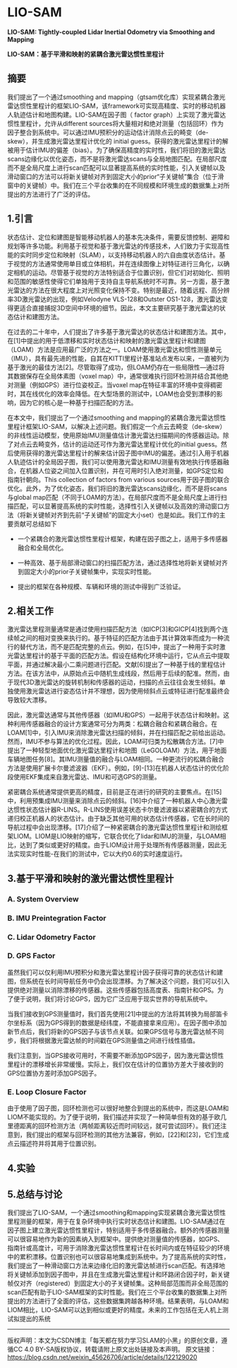 # LIO-SAM

**LIO-SAM: Tightly-coupled Lidar Inertial Odometry via Smoothing and Mapping**

**LIO-SAM：基于平滑和映射的紧耦合激光雷达惯性里程计**

## 摘要

我们提出了一个通过smoothing and mapping（gtsam优化库）实现紧耦合激光雷达惯性里程计的框架LIO-SAM，该framework可实现高精度、实时的移动机器人轨迹估计和地图构建。LIO-SAM在因子图（ factor graph）上实现了激光雷达惯性里程计，允许从different sources将大量相对和绝对测量（包括回环）作为因子整合到系统中。可以通过IMU预积分的运动估计消除点云的畸变（de-skew），并生成激光雷达里程计优化的 initial guess。获得的激光雷达里程计的解被用于估计IMU的偏差（bias）。为了确保高精度的实时性，我们将旧的激光雷达scans边缘化以优化姿态，而不是将激光雷达scans与全局地图匹配。在局部尺度而不是全局尺度上进行scan匹配可以显著提高系统的实时性能，引入关键帧以及滑动窗口的方法可以将新关键帧对齐到固定大小的prior“子关键帧”集合（位于滑窗中的关键帧）中。我们在三个平台收集的在不同规模和环境生成的数据集上对所提出的方法进行了广泛的评估。
## 1.引言

状态估计、定位和建图是智能移动机器人的基本先决条件，需要反馈控制、避障和规划等许多功能。利用基于视觉和基于激光雷达的传感技术，人们致力于实现高性能的实时同步定位和映射（SLAM），以支持移动机器人的六自由度状态估计。基于视觉的方法通常使用单目或立体相机，并在连续图像上对特征进行三角化，以确定相机的运动。尽管基于视觉的方法特别适合于位置识别，但它们对初始化、照明和范围的敏感性使得它们单独用于支持自主导航系统时不可靠。另一方面，基于激光雷达的方法在很大程度上对光照变化保持不变。特别是最近，随着远程、高分辨率3D激光雷达的出现，例如Velodyne VLS-128和Outster OS1-128，激光雷达变得更适合直接捕捉3D空间中环境的细节。因此，本文主要研究基于激光雷达的状态估计和建图方法。

在过去的二十年中，人们提出了许多基于激光雷达的状态估计和建图方法。其中，在[1]中提出的用于低漂移和实时状态估计和映射的激光雷达里程计和建图（LOAM）方法是应用最广泛的方法之一。LOAM使用激光雷达和惯性测量单元（IMU），具有最先进的性能，自其在KITTI里程计基准站点发布以来，一直被列为基于激光的最佳方法[2]。尽管取得了成功，但LOAM仍存在一些局限性—通过将其数据保存在全局体素图（voxel map）中，通常很难执行回环检测并结合其他绝对测量（例如GPS）进行位姿校正。当voxel map在特征丰富的环境中变得稠密时，其在线优化的效率会降低。在大型场景的测试中，LOAM也会受到漂移的影响，因为它的核心是一种基于扫描匹配的方法。

在本文中，我们提出了一个通过smoothing and mapping的紧耦合激光雷达惯性里程计框架LIO-SAM，以解决上述问题。我们假定一个点云去畸变（de-skew）的非线性运动模型，使用原始IMU测量值估计激光雷达扫描期间的传感器运动。除了对点云去畸变外，估计的运动还可作为激光雷达里程计优化的initial guess。然后使用获得的激光雷达里程计的解来估计因子图中IMU的偏差。通过引入用于机器人轨迹估计的全局因子图，我们可以使用激光雷达和IMU测量有效地执行传感器融合，在机器人位姿之间加入位置识别，并在可用时引入绝对测量，如GPS定位和指南针朝向。This collection of factors from various sources用于因子图的联合优化。此外，为了优化姿态，我们将旧的激光雷达scans边缘化，而不是将scans与global map匹配（不同于LOAM的方法）。在局部尺度而不是全局尺度上进行扫描匹配，可以显著提高系统的实时性能，选择性引入关键帧以及高效的滑动窗口方法（将新关键帧对齐到先前“子关键帧”的固定大小set）也是如此。我们工作的主要贡献可总结如下

- 一个紧耦合的激光雷达惯性里程计框架，构建在因子图之上，适用于多传感器融合和全局优化。

- 一种高效、基于局部滑动窗口的扫描匹配方法，通过选择性地将新关键帧对齐到固定大小的prior子关键帧集中，实现实时性能。
- 提出的框架在各种规模、车辆和环境的测试中得到广泛验证。

## 2.相关工作

激光雷达里程测量通常是通过使用扫描匹配方法（如ICP[3]和GICP[4]找到两个连续帧之间的相对变换来执行的。基于特征的匹配方法由于其计算效率而成为一种流行的替代方法，而不是匹配完整的点云。例如，在[5]中，提出了一种用于实时激光雷达里程计的基于平面的匹配方法。假设在结构化环境中运行，它从点云中提取平面，并通过解决最小二乘问题进行匹配。文献[6]提出了一种基于线的里程估计方法。在该方法中，从原始点云中随机生成线段，然后用于后续的配准。然而，由于现代3D激光雷达的旋转机制和传感器的运动，扫描的点云往往会发生倾斜。单独使用激光雷达进行姿态估计并不理想，因为使用倾斜点云或特征进行配准最终会导致较大漂移。

因此，激光雷达通常与其他传感器（如IMU和GPS）一起用于状态估计和映射。这种利用传感器融合的设计方案通常可分为两类：松耦合融合和紧耦合融合。在LOAM[1]中，引入IMU来消除激光雷达扫描的倾斜，并在扫描匹配之前给出运动。然而，IMU不参与算法的优化过程。因此，LOAM可归类为松散耦合方法。[7]中提出了一种轻型地面优化激光雷达里程计和地图（LeGOLOAM）方法，用于地面车辆地图任务[8]。其IMU测量值的融合与LOAM相同。一种更流行的松耦合融合方法是使用扩展卡尔曼滤波器（EKF）。例如，[9]-[13]在机器人状态估计的优化阶段使用EKF集成来自激光雷达、IMU和可选GPS的测量。

紧密耦合系统通常提供更高的精度，目前是正在进行的研究的主要焦点。在[15]中，利用预集成IMU测量来消除点云的倾斜。[16]中介绍了一种机器人中心激光雷达惯性状态估计器R-LINS。R-LINS使用误差状态卡尔曼滤波器以紧密耦合的方式递归校正机器人的状态估计。由于缺乏其他可用的状态估计传感器，它在长时间的导航过程中会出现漂移。[17]介绍了一种紧密耦合的激光雷达惯性里程计和测绘框架LIOM。LIOM是LIO映射的缩写，它联合优化了lidar和IMU的测量，与LOAM相比，达到了类似或更好的精度。由于LIOM设计用于处理所有传感器测量，因此无法实现实时性能-在我们的测试中，它以大约0.6的实时速度运行。

## 3.基于平滑和映射的激光雷达惯性里程计

### A. System Overview

### B. IMU Preintegration Factor

### C. Lidar Odometry Factor

### D. GPS Factor

虽然我们可以仅利用IMU预积分和激光雷达里程计因子获得可靠的状态估计和建图，但系统在长时间导航任务中仍会出现漂移。为了解决这个问题，我们可以引入提供绝对测量以消除漂移的传感器。这些传感器包括高度表、指南针和GPS。为了便于说明，我们将讨论GPS，因为它广泛应用于现实世界的导航系统中。

当我们接收到GPS测量值时，我们首先使用[21]中提出的方法将其转换为局部笛卡尔坐标系（因为GPS得到的数据是经纬度，不能直接拿来应用）。在因子图中添加新节点后，我们将新的GPS因子与该节点关联。如果GPS信号与激光雷达帧不同步，我们将根据激光雷达帧的时间戳在GPS测量值之间进行线性插值。

我们注意到，当GPS接收可用时，不需要不断添加GPS因子，因为激光雷达惯性里程计的漂移增长非常缓慢。实际上，我们仅在估计的位置协方差大于接收到的GPS位置协方差时添加GPS因子。

### E. Loop Closure Factor

由于使用了因子图，回环检测也可以很好地整合到提出的系统中，而这是LOAM和LIOM不能实现的。为了便于说明，我们描述并实现了一种简单但有效的基于欧几里德距离的回环检测方法（两帧距离较近而时间较远，就可尝试回环）。我们还注意到，我们提出的框架与回环检测的其他方法兼容，例如，[22]和[23]，它们生成点云描述符并将其用于位置识别。
## 4.实验



## 5.总结与讨论

我们提出了LIO-SAM，一个通过smoothing和mapping实现紧耦合激光雷达惯性里程测量的框架，用于在复杂环境中执行实时状态估计和建图。LIO-SAM通过在因子图上建立激光雷达惯性里程计，特别适用于多传感器融合。额外的传感器测量可以很容易地作为新的因素纳入到框架中。提供绝对测量值的传感器，如GPS、指南针或高度计，可用于消除激光雷达惯性里程计在长时间内或在特征较少的环境中的累积漂移。位置识别也可以很容易地集成到系统中。为了提高系统的实时性，我们提出了一种滑动窗口方法来边缘化旧的激光雷达帧进行scan匹配。有选择地将关键帧添加到因子图中，并且在生成激光雷达里程计和环路闭合因子时，新关键帧仅对齐（registered）到固定大小的子关键帧集。这种局部范围而非全局范围的scan匹配有助于LIO-SAM框架的实时性能。我们在三个平台收集的数据集上对所提出的方法进行了全面的评估，这些数据集跨越各种环境。结果表明，与LOAM和LIOM相比，LIO-SAM可以达到相似或更好的精度。未来的工作包括在无人机上测试拟提出的系统



------------------------------------------------
版权声明：本文为CSDN博主「每天都在努力学习SLAM的小黑」的原创文章，遵循CC 4.0 BY-SA版权协议，转载请附上原文出处链接及本声明。
原文链接：https://blog.csdn.net/weixin_45626706/article/details/122129020